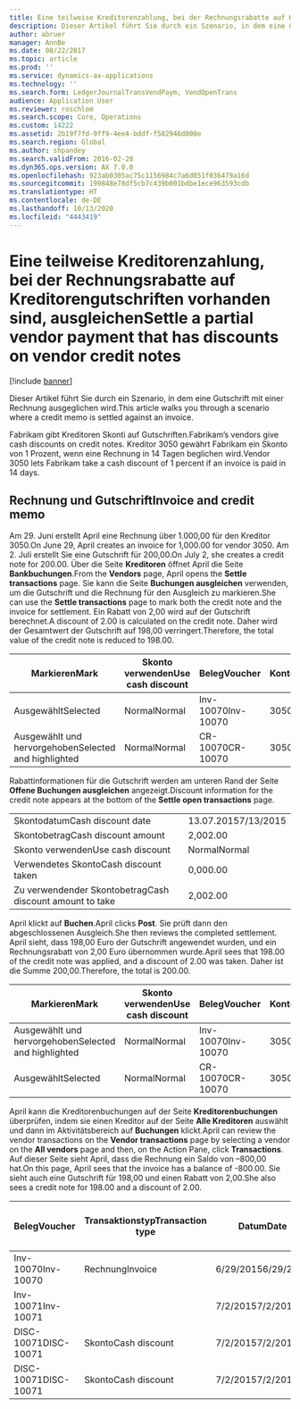 ```yaml
---
title: Eine teilweise Kreditorenzahlung, bei der Rechnungsrabatte auf Kreditorengutschriften vorhanden sind, ausgleichen
description: Dieser Artikel führt Sie durch ein Szenario, in dem eine Gutschrift mit einer Rechnung ausgeglichen wird.
author: abruer
manager: AnnBe
ms.date: 08/22/2017
ms.topic: article
ms.prod: ''
ms.service: dynamics-ax-applications
ms.technology: ''
ms.search.form: LedgerJournalTransVendPaym, VendOpenTrans
audience: Application User
ms.reviewer: roschlom
ms.search.scope: Core, Operations
ms.custom: 14222
ms.assetid: 2b19f7fd-9ff9-4ee4-bddf-f582946d008e
ms.search.region: Global
ms.author: shpandey
ms.search.validFrom: 2016-02-28
ms.dyn365.ops.version: AX 7.0.0
ms.openlocfilehash: 923ab0305ac75c1156984c7a6d051f036479a16d
ms.sourcegitcommit: 199848e78df5cb7c439b001bdbe1ece963593cdb
ms.translationtype: HT
ms.contentlocale: de-DE
ms.lasthandoff: 10/13/2020
ms.locfileid: "4443419"
---
```

# <a name="settle-a-partial-vendor-payment-that-has-discounts-on-vendor-credit-notes"></a><span data-ttu-id="295e5-103">Eine teilweise Kreditorenzahlung, bei der Rechnungsrabatte auf Kreditorengutschriften vorhanden sind, ausgleichen</span><span class="sxs-lookup"><span data-stu-id="295e5-103">Settle a partial vendor payment that has discounts on vendor credit notes</span></span>

[!include [banner](../includes/banner.md)]

<span data-ttu-id="295e5-104">Dieser Artikel führt Sie durch ein Szenario, in dem eine Gutschrift mit einer Rechnung ausgeglichen wird.</span><span class="sxs-lookup"><span data-stu-id="295e5-104">This article walks you through a scenario where a credit memo is settled against an invoice.</span></span>

<span data-ttu-id="295e5-105">Fabrikam gibt Kreditoren Skonti auf Gutschriften.</span><span class="sxs-lookup"><span data-stu-id="295e5-105">Fabrikam’s vendors give cash discounts on credit notes.</span></span> <span data-ttu-id="295e5-106">Kreditor 3050 gewährt Fabrikam ein Skonto von 1 Prozent, wenn eine Rechnung in 14 Tagen beglichen wird.</span><span class="sxs-lookup"><span data-stu-id="295e5-106">Vendor 3050 lets Fabrikam take a cash discount of 1 percent if an invoice is paid in 14 days.</span></span>

## <a name="invoice-and-credit-memo"></a><span data-ttu-id="295e5-107">Rechnung und Gutschrift</span><span class="sxs-lookup"><span data-stu-id="295e5-107">Invoice and credit memo</span></span>
<span data-ttu-id="295e5-108">Am 29. Juni erstellt April eine Rechnung über 1.000,00 für den Kreditor 3050.</span><span class="sxs-lookup"><span data-stu-id="295e5-108">On June 29, April creates an invoice for 1,000.00 for vendor 3050.</span></span> <span data-ttu-id="295e5-109">Am 2. Juli erstellt Sie eine Gutschrift für 200,00.</span><span class="sxs-lookup"><span data-stu-id="295e5-109">On July 2, she creates a credit note for 200.00.</span></span> <span data-ttu-id="295e5-110">Über die Seite **Kreditoren** öffnet April die Seite **Bankbuchungen**.</span><span class="sxs-lookup"><span data-stu-id="295e5-110">From the **Vendors** page, April opens the **Settle transactions** page.</span></span> <span data-ttu-id="295e5-111">Sie kann die Seite **Buchungen ausgleichen** verwenden, um die Gutschrift und die Rechnung für den Ausgleich zu markieren.</span><span class="sxs-lookup"><span data-stu-id="295e5-111">She can use the **Settle transactions** page to mark both the credit note and the invoice for settlement.</span></span> <span data-ttu-id="295e5-112">Ein Rabatt von 2,00 wird auf der Gutschrift berechnet.</span><span class="sxs-lookup"><span data-stu-id="295e5-112">A discount of 2.00 is calculated on the credit note.</span></span> <span data-ttu-id="295e5-113">Daher wird der Gesamtwert der Gutschrift auf 198,00 verringert.</span><span class="sxs-lookup"><span data-stu-id="295e5-113">Therefore, the total value of the credit note is reduced to 198.00.</span></span>

| <span data-ttu-id="295e5-114">Markieren</span><span class="sxs-lookup"><span data-stu-id="295e5-114">Mark</span></span>                     | <span data-ttu-id="295e5-115">Skonto verwenden</span><span class="sxs-lookup"><span data-stu-id="295e5-115">Use cash discount</span></span> | <span data-ttu-id="295e5-116">Beleg</span><span class="sxs-lookup"><span data-stu-id="295e5-116">Voucher</span></span>   | <span data-ttu-id="295e5-117">Konto</span><span class="sxs-lookup"><span data-stu-id="295e5-117">Account</span></span> | <span data-ttu-id="295e5-118">Datum</span><span class="sxs-lookup"><span data-stu-id="295e5-118">Date</span></span>      | <span data-ttu-id="295e5-119">Fälligkeitsdatum</span><span class="sxs-lookup"><span data-stu-id="295e5-119">Due date</span></span>  | <span data-ttu-id="295e5-120">Rechnung</span><span class="sxs-lookup"><span data-stu-id="295e5-120">Invoice</span></span> | <span data-ttu-id="295e5-121">Betrag in Buchungswährung</span><span class="sxs-lookup"><span data-stu-id="295e5-121">Amount in transaction currency</span></span> | <span data-ttu-id="295e5-122">Währung</span><span class="sxs-lookup"><span data-stu-id="295e5-122">Currency</span></span> | <span data-ttu-id="295e5-123">Auszugleichender Betrag</span><span class="sxs-lookup"><span data-stu-id="295e5-123">Amount to settle</span></span> |
|--------------------------|-------------------|-----------|---------|-----------|-----------|---------|--------------------------------|----------|------------------|
| <span data-ttu-id="295e5-124">Ausgewählt</span><span class="sxs-lookup"><span data-stu-id="295e5-124">Selected</span></span>                 | <span data-ttu-id="295e5-125">Normal</span><span class="sxs-lookup"><span data-stu-id="295e5-125">Normal</span></span>            | <span data-ttu-id="295e5-126">Inv-10070</span><span class="sxs-lookup"><span data-stu-id="295e5-126">Inv-10070</span></span> | <span data-ttu-id="295e5-127">3050</span><span class="sxs-lookup"><span data-stu-id="295e5-127">3050</span></span>    | <span data-ttu-id="295e5-128">6/29/2015</span><span class="sxs-lookup"><span data-stu-id="295e5-128">6/29/2015</span></span> | <span data-ttu-id="295e5-129">7/29/2015</span><span class="sxs-lookup"><span data-stu-id="295e5-129">7/29/2015</span></span> | <span data-ttu-id="295e5-130">10070</span><span class="sxs-lookup"><span data-stu-id="295e5-130">10070</span></span>   | <span data-ttu-id="295e5-131">-1.000,00</span><span class="sxs-lookup"><span data-stu-id="295e5-131">-1,000.00</span></span>                      | <span data-ttu-id="295e5-132">USD</span><span class="sxs-lookup"><span data-stu-id="295e5-132">USD</span></span>      | <span data-ttu-id="295e5-133">-990.00</span><span class="sxs-lookup"><span data-stu-id="295e5-133">-990.00</span></span>          |
| <span data-ttu-id="295e5-134">Ausgewählt und hervorgehoben</span><span class="sxs-lookup"><span data-stu-id="295e5-134">Selected and highlighted</span></span> | <span data-ttu-id="295e5-135">Normal</span><span class="sxs-lookup"><span data-stu-id="295e5-135">Normal</span></span>            | <span data-ttu-id="295e5-136">CR-10070</span><span class="sxs-lookup"><span data-stu-id="295e5-136">CR-10070</span></span>  | <span data-ttu-id="295e5-137">3050</span><span class="sxs-lookup"><span data-stu-id="295e5-137">3050</span></span>    | <span data-ttu-id="295e5-138">7/2/2015</span><span class="sxs-lookup"><span data-stu-id="295e5-138">7/2/2015</span></span>  | <span data-ttu-id="295e5-139">7/29/2015</span><span class="sxs-lookup"><span data-stu-id="295e5-139">7/29/2015</span></span> |         | <span data-ttu-id="295e5-140">200,00</span><span class="sxs-lookup"><span data-stu-id="295e5-140">200.00</span></span>                         | <span data-ttu-id="295e5-141">USD</span><span class="sxs-lookup"><span data-stu-id="295e5-141">USD</span></span>      | <span data-ttu-id="295e5-142">198,00</span><span class="sxs-lookup"><span data-stu-id="295e5-142">198.00</span></span>           |

<span data-ttu-id="295e5-143">Rabattinformationen für die Gutschrift werden am unteren Rand der Seite **Offene Buchungen ausgleichen** angezeigt.</span><span class="sxs-lookup"><span data-stu-id="295e5-143">Discount information for the credit note appears at the bottom of the **Settle open transactions** page.</span></span>

|                              |           |
|------------------------------|-----------|
| <span data-ttu-id="295e5-144">Skontodatum</span><span class="sxs-lookup"><span data-stu-id="295e5-144">Cash discount date</span></span>           | <span data-ttu-id="295e5-145">13.07.2015</span><span class="sxs-lookup"><span data-stu-id="295e5-145">7/13/2015</span></span> |
| <span data-ttu-id="295e5-146">Skontobetrag</span><span class="sxs-lookup"><span data-stu-id="295e5-146">Cash discount amount</span></span>         | <span data-ttu-id="295e5-147">2,00</span><span class="sxs-lookup"><span data-stu-id="295e5-147">2.00</span></span>      |
| <span data-ttu-id="295e5-148">Skonto verwenden</span><span class="sxs-lookup"><span data-stu-id="295e5-148">Use cash discount</span></span>            | <span data-ttu-id="295e5-149">Normal</span><span class="sxs-lookup"><span data-stu-id="295e5-149">Normal</span></span>    |
| <span data-ttu-id="295e5-150">Verwendetes Skonto</span><span class="sxs-lookup"><span data-stu-id="295e5-150">Cash discount taken</span></span>          | <span data-ttu-id="295e5-151">0,00</span><span class="sxs-lookup"><span data-stu-id="295e5-151">0.00</span></span>      |
| <span data-ttu-id="295e5-152">Zu verwendender Skontobetrag</span><span class="sxs-lookup"><span data-stu-id="295e5-152">Cash discount amount to take</span></span> | <span data-ttu-id="295e5-153">2,00</span><span class="sxs-lookup"><span data-stu-id="295e5-153">2.00</span></span>      |

<span data-ttu-id="295e5-154">April klickt auf **Buchen**.</span><span class="sxs-lookup"><span data-stu-id="295e5-154">April clicks **Post**.</span></span> <span data-ttu-id="295e5-155">Sie prüft dann den abgeschlossenen Ausgleich.</span><span class="sxs-lookup"><span data-stu-id="295e5-155">She then reviews the completed settlement.</span></span> <span data-ttu-id="295e5-156">April sieht, dass 198,00 Euro der Gutschrift angewendet wurden, und ein Rechnungsrabatt von 2,00 Euro übernommen wurde.</span><span class="sxs-lookup"><span data-stu-id="295e5-156">April sees that 198.00 of the credit note was applied, and a discount of 2.00 was taken.</span></span> <span data-ttu-id="295e5-157">Daher ist die Summe 200,00.</span><span class="sxs-lookup"><span data-stu-id="295e5-157">Therefore, the total is 200.00.</span></span>

| <span data-ttu-id="295e5-158">Markieren</span><span class="sxs-lookup"><span data-stu-id="295e5-158">Mark</span></span>                     | <span data-ttu-id="295e5-159">Skonto verwenden</span><span class="sxs-lookup"><span data-stu-id="295e5-159">Use cash discount</span></span> | <span data-ttu-id="295e5-160">Beleg</span><span class="sxs-lookup"><span data-stu-id="295e5-160">Voucher</span></span>   | <span data-ttu-id="295e5-161">Konto</span><span class="sxs-lookup"><span data-stu-id="295e5-161">Account</span></span> | <span data-ttu-id="295e5-162">Datum</span><span class="sxs-lookup"><span data-stu-id="295e5-162">Date</span></span>      | <span data-ttu-id="295e5-163">Fälligkeitsdatum</span><span class="sxs-lookup"><span data-stu-id="295e5-163">Due date</span></span>  | <span data-ttu-id="295e5-164">Rechnung</span><span class="sxs-lookup"><span data-stu-id="295e5-164">Invoice</span></span>  | <span data-ttu-id="295e5-165">Betrag in Buchungswährung</span><span class="sxs-lookup"><span data-stu-id="295e5-165">Amount in transaction currency</span></span> | <span data-ttu-id="295e5-166">Währung</span><span class="sxs-lookup"><span data-stu-id="295e5-166">Currency</span></span> | <span data-ttu-id="295e5-167">Auszugleichender Betrag</span><span class="sxs-lookup"><span data-stu-id="295e5-167">Amount to settle</span></span> |
|--------------------------|-------------------|-----------|---------|-----------|-----------|----------|--------------------------------|----------|------------------|
| <span data-ttu-id="295e5-168">Ausgewählt und hervorgehoben</span><span class="sxs-lookup"><span data-stu-id="295e5-168">Selected and highlighted</span></span> | <span data-ttu-id="295e5-169">Normal</span><span class="sxs-lookup"><span data-stu-id="295e5-169">Normal</span></span>            | <span data-ttu-id="295e5-170">Inv-10070</span><span class="sxs-lookup"><span data-stu-id="295e5-170">Inv-10070</span></span> | <span data-ttu-id="295e5-171">3050</span><span class="sxs-lookup"><span data-stu-id="295e5-171">3050</span></span>    | <span data-ttu-id="295e5-172">6/29/2015</span><span class="sxs-lookup"><span data-stu-id="295e5-172">6/29/2015</span></span> | <span data-ttu-id="295e5-173">7/29/2015</span><span class="sxs-lookup"><span data-stu-id="295e5-173">7/29/2015</span></span> | <span data-ttu-id="295e5-174">10070</span><span class="sxs-lookup"><span data-stu-id="295e5-174">10070</span></span>    | <span data-ttu-id="295e5-175">-1.000,00</span><span class="sxs-lookup"><span data-stu-id="295e5-175">-1,000.00</span></span>                      | <span data-ttu-id="295e5-176">USD</span><span class="sxs-lookup"><span data-stu-id="295e5-176">USD</span></span>      | <span data-ttu-id="295e5-177">-200.00</span><span class="sxs-lookup"><span data-stu-id="295e5-177">-200.00</span></span>          |
| <span data-ttu-id="295e5-178">Ausgewählt</span><span class="sxs-lookup"><span data-stu-id="295e5-178">Selected</span></span>                 | <span data-ttu-id="295e5-179">Normal</span><span class="sxs-lookup"><span data-stu-id="295e5-179">Normal</span></span>            | <span data-ttu-id="295e5-180">CR-10070</span><span class="sxs-lookup"><span data-stu-id="295e5-180">CR-10070</span></span>  | <span data-ttu-id="295e5-181">3050</span><span class="sxs-lookup"><span data-stu-id="295e5-181">3050</span></span>    | <span data-ttu-id="295e5-182">7/2/2015</span><span class="sxs-lookup"><span data-stu-id="295e5-182">7/2/2015</span></span>  | <span data-ttu-id="295e5-183">7/29/2015</span><span class="sxs-lookup"><span data-stu-id="295e5-183">7/29/2015</span></span> | <span data-ttu-id="295e5-184">CR-10070</span><span class="sxs-lookup"><span data-stu-id="295e5-184">CR-10070</span></span> | <span data-ttu-id="295e5-185">200,00</span><span class="sxs-lookup"><span data-stu-id="295e5-185">200.00</span></span>                         | <span data-ttu-id="295e5-186">USD</span><span class="sxs-lookup"><span data-stu-id="295e5-186">USD</span></span>      | <span data-ttu-id="295e5-187">198,00</span><span class="sxs-lookup"><span data-stu-id="295e5-187">198.00</span></span>           |

<span data-ttu-id="295e5-188">April kann die Kreditorenbuchungen auf der Seite **Kreditorenbuchungen** überprüfen, indem sie einen Kreditor auf der Seite **Alle Kreditoren** auswählt und dann im Aktivitätsbereich auf **Buchungen** klickt.</span><span class="sxs-lookup"><span data-stu-id="295e5-188">April can review the vendor transactions on the **Vendor transactions** page by selecting a vendor on the **All vendors** page and then, on the Action Pane, click **Transactions**.</span></span> <span data-ttu-id="295e5-189">Auf dieser Seite sieht April, dass die Rechnung ein Saldo von –800,00 hat.</span><span class="sxs-lookup"><span data-stu-id="295e5-189">On this page, April sees that the invoice has a balance of -800.00.</span></span> <span data-ttu-id="295e5-190">Sie sieht auch eine Gutschrift für 198,00 und einen Rabatt von 2,00.</span><span class="sxs-lookup"><span data-stu-id="295e5-190">She also sees a credit note for 198.00 and a discount of 2.00.</span></span>

| <span data-ttu-id="295e5-191">Beleg</span><span class="sxs-lookup"><span data-stu-id="295e5-191">Voucher</span></span>    | <span data-ttu-id="295e5-192">Transaktionstyp</span><span class="sxs-lookup"><span data-stu-id="295e5-192">Transaction type</span></span> | <span data-ttu-id="295e5-193">Datum</span><span class="sxs-lookup"><span data-stu-id="295e5-193">Date</span></span>      | <span data-ttu-id="295e5-194">Rechnung</span><span class="sxs-lookup"><span data-stu-id="295e5-194">Invoice</span></span> | <span data-ttu-id="295e5-195">Geschuldeter Betrag in Buchungswährung</span><span class="sxs-lookup"><span data-stu-id="295e5-195">Amount in transaction currency debit</span></span> | <span data-ttu-id="295e5-196">Gutschriftsbetrag in Buchungswährung</span><span class="sxs-lookup"><span data-stu-id="295e5-196">Amount in transaction currency credit</span></span> | <span data-ttu-id="295e5-197">Gesamtbetrag</span><span class="sxs-lookup"><span data-stu-id="295e5-197">Balance</span></span> | <span data-ttu-id="295e5-198">Währung</span><span class="sxs-lookup"><span data-stu-id="295e5-198">Currency</span></span> |
|------------|------------------|-----------|---------|--------------------------------------|---------------------------------------|---------|----------|
| <span data-ttu-id="295e5-199">Inv-10070</span><span class="sxs-lookup"><span data-stu-id="295e5-199">Inv-10070</span></span>  | <span data-ttu-id="295e5-200">Rechnung</span><span class="sxs-lookup"><span data-stu-id="295e5-200">Invoice</span></span>          | <span data-ttu-id="295e5-201">6/29/2015</span><span class="sxs-lookup"><span data-stu-id="295e5-201">6/29/2015</span></span> | <span data-ttu-id="295e5-202">10070</span><span class="sxs-lookup"><span data-stu-id="295e5-202">10070</span></span>   |                                      | <span data-ttu-id="295e5-203">1.000,00</span><span class="sxs-lookup"><span data-stu-id="295e5-203">1,000.00</span></span>                              | <span data-ttu-id="295e5-204">–800,00</span><span class="sxs-lookup"><span data-stu-id="295e5-204">-800.00</span></span> | <span data-ttu-id="295e5-205">USD</span><span class="sxs-lookup"><span data-stu-id="295e5-205">USD</span></span>      |
| <span data-ttu-id="295e5-206">Inv-10071</span><span class="sxs-lookup"><span data-stu-id="295e5-206">Inv-10071</span></span>  |                  | <span data-ttu-id="295e5-207">7/2/2015</span><span class="sxs-lookup"><span data-stu-id="295e5-207">7/2/2015</span></span>  | <span data-ttu-id="295e5-208">CR10071</span><span class="sxs-lookup"><span data-stu-id="295e5-208">CR10071</span></span> | <span data-ttu-id="295e5-209">200,00</span><span class="sxs-lookup"><span data-stu-id="295e5-209">200.00</span></span>                               |                                       | <span data-ttu-id="295e5-210">0,00</span><span class="sxs-lookup"><span data-stu-id="295e5-210">0.00</span></span>    | <span data-ttu-id="295e5-211">USD</span><span class="sxs-lookup"><span data-stu-id="295e5-211">USD</span></span>      |
| <span data-ttu-id="295e5-212">DISC-10071</span><span class="sxs-lookup"><span data-stu-id="295e5-212">DISC-10071</span></span> |  <span data-ttu-id="295e5-213">Skonto</span><span class="sxs-lookup"><span data-stu-id="295e5-213">Cash discount</span></span>   | <span data-ttu-id="295e5-214">7/2/2015</span><span class="sxs-lookup"><span data-stu-id="295e5-214">7/2/2015</span></span>  |         | <span data-ttu-id="295e5-215">2,00</span><span class="sxs-lookup"><span data-stu-id="295e5-215">2.00</span></span>                                 |                                       | <span data-ttu-id="295e5-216">0,00</span><span class="sxs-lookup"><span data-stu-id="295e5-216">0.00</span></span>    | <span data-ttu-id="295e5-217">USD</span><span class="sxs-lookup"><span data-stu-id="295e5-217">USD</span></span>      |
| <span data-ttu-id="295e5-218">DISC-10071</span><span class="sxs-lookup"><span data-stu-id="295e5-218">DISC-10071</span></span> |  <span data-ttu-id="295e5-219">Skonto</span><span class="sxs-lookup"><span data-stu-id="295e5-219">Cash discount</span></span>   | <span data-ttu-id="295e5-220">7/2/2015</span><span class="sxs-lookup"><span data-stu-id="295e5-220">7/2/2015</span></span>  |         |                                      | <span data-ttu-id="295e5-221">2,00</span><span class="sxs-lookup"><span data-stu-id="295e5-221">2.00</span></span>                                  | <span data-ttu-id="295e5-222">0,00</span><span class="sxs-lookup"><span data-stu-id="295e5-222">0.00</span></span>    | <span data-ttu-id="295e5-223">USD</span><span class="sxs-lookup"><span data-stu-id="295e5-223">USD</span></span>      |





